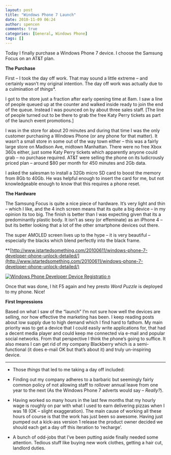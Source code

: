 ```yaml
---
layout: post
title: "Windows Phone 7 Launch"
date: 2010-11-09 06:24
author: spencen
comments: true
categories: [General, Windows Phone]
tags: []
---
```



Today I finally purchase a Windows Phone 7 device. I choose the Samsung Focus on an AT&amp;T plan. 
  

**The Purchase**
  

First – I took the day off work. That may sound a little extreme – and certainly wasn’t my original intention. The day off work was actually due to a culmination of *things**.
  

I got to the store just a fraction after early opening time at 8am. I saw a line of people queued up at the counter and walked inside ready to join the end of the queue. Instead I was pounced on by about three sales staff. [The line of people turned out to be there to grab the free Katy Perry tickets as part of the launch event promotions.]
  

I was in the store for about 20 minutes and during that time I was the only customer purchasing a Windows Phone (or any phone for that matter). It wasn’t a small store in some out of the way town either – this was a fairly large store on Madison Ave, midtown Manhattan. There were no free Xbox 360s either, just some Katy Perry tickets which apparently anyone could grab – no purchase required. AT&amp;T were selling the phone on its ludicrously priced plan – around $80 per month for 450 minutes and 2Gb data.
  

I asked the salesman to install a 32Gb micro SD card to boost the memory from 8Gb to 40Gb. He was helpful enough to insert the card for me, but not knowledgeable enough to know that this requires a phone reset.
  

**The Hardware**
  

The Samsung Focus is quite a nice piece of hardware. It’s very light and thin – which I like, and the 4 inch screen means that its quite a big device – in my opinion its too big. The finish is better than I was expecting given that its a predominantly plastic body. It isn’t as sexy (or effeminate) as an iPhone 4 – but its better looking that a lot of the other smartphone devices out there.
  

The super AMOLED screen lives up to the hype – it is very beautiful – especially the blacks which blend perfectly into the black frame.
  

**[http://www.istartedsomething.com/20100611/windows-phone-7-developer-phone-unlock-detailed/](http://www.istartedsomething.com/20100611/windows-phone-7-developer-phone-unlock-detailed/)
  

<a href="http://blog.spencen.com/images/83489-72989/Windows%20Phone%20Developer%20Device%20Registration.png">![Windows Phone Developer Device Registratio
n](http://blog.spencen.com/images/83489-72989/Windows%20Phone%20Developer%20Device%20Registration_thumb.png "Windows Phone Developer Device Registration")</a>
  

Once that was done, I hit F5 again and hey presto *Word Puzzle* is deployed to my phone. Nice!
  

**First Impressions**
  

Based on what I saw of the “launch” I’m not sure how well the devices are selling, nor how effective the marketing has been. I keep reading posts about low supply due to high demand which I find hard to fathom. My main priority was to get a device that I could easily write applications for, that had a decent media player and could keep me connected via e-mail and popular social networks. From that perspective I think the phone’s going to suffice. It also means I can get rid of my company Blackberry which is a semi-functional (it does e-mail OK but that’s about it) and truly un-inspiring device. 
  <hr />  

* Those *things* that led to me taking a day off included:
  

*   Finding out my company adheres to a barbaric but seemingly fairly common policy of not allowing staff to rollover annual leave from one year to the next (As the Windows Phone 7 adverts would say – *Really?*).
*   Having worked so many hours in the last few months that my hourly wage is roughly on par with what I used to earn delivering pizzas when I was 18 (OK – slight exaggeration). The main cause of working all these hours of course is that the work has just been so awesome. Having just pumped out a kick-ass version 1 release the product owner decided we should each get a day off this iteration to ‘recharge’.
*   A bunch of odd-jobs that I’ve been putting aside finally needed some attention. Tedious stuff like buying new work clothes, getting a hair cut, landlord duties.

